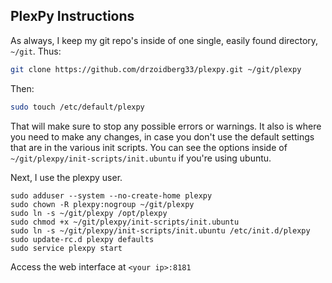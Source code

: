 ## PlexPy Instructions

As always, I keep my git repo's inside of one single, easily found directory, `~/git`. Thus:

```bash
git clone https://github.com/drzoidberg33/plexpy.git ~/git/plexpy
```

Then:

```bash
sudo touch /etc/default/plexpy
```

That will make sure to stop any possible errors or warnings. It also is where you need to make any changes, in case you don't use the default settings that are in the various init scripts. You can see the options inside of `~/git/plexpy/init-scripts/init.ubuntu` if you're using ubuntu.

Next, I use the plexpy user.

```
sudo adduser --system --no-create-home plexpy
sudo chown -R plexpy:nogroup ~/git/plexpy
sudo ln -s ~/git/plexpy /opt/plexpy
sudo chmod +x ~/git/plexpy/init-scripts/init.ubuntu
sudo ln -s ~/git/plexpy/init-scripts/init.ubuntu /etc/init.d/plexpy
sudo update-rc.d plexpy defaults
sudo service plexpy start
```

Access the web interface at `<your ip>:8181`
